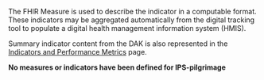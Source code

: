 The FHIR Measure is used to describe the indicator in a computable format. These indicators may be aggregated automatically from the digital tracking tool to populate a digital health management information system (HMIS). 



 Summary indicator content from the DAK is also represented in the <a href="indicators.html">Indicators and Performance Metrics</a> page. 

**No measures or indicators have been defined for IPS-pilgrimage**




